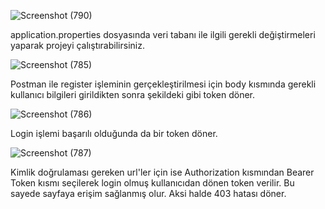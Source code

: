 
![Screenshot (790)](https://github.com/zehrayhn/SpringSecurityWithJWT/assets/75533288/eacf45c3-73c5-41a1-a869-62b0564cb736)

application.properties dosyasında veri tabanı ile ilgili gerekli değiştirmeleri yaparak projeyi çalıştırabilirsiniz. 

![Screenshot (785)](https://github.com/zehrayhn/SpringSecurityWithJWT/assets/75533288/dc5bf0ed-b48b-4151-a49b-f2e42a0a6edc)

Postman ile register işleminin gerçekleştirilmesi için body kısmında gerekli kullanıcı bilgileri girildikten sonra şekildeki gibi token döner.

![Screenshot (786)](https://github.com/zehrayhn/SpringSecurityWithJWT/assets/75533288/a90f4703-e280-4e28-bef5-c6df6969fdc3)

Login işlemi başarılı olduğunda da bir token döner.

![Screenshot (787)](https://github.com/zehrayhn/SpringSecurityWithJWT/assets/75533288/8a62baa9-6a87-4ce7-bfd5-0036f253455c)

Kimlik doğrulaması gereken url'ler için ise Authorization kısmından Bearer Token kısmı seçilerek login olmuş kullanıcıdan dönen token verilir. 
Bu sayede sayfaya erişim sağlanmış olur. Aksi halde 403 hatası döner.


